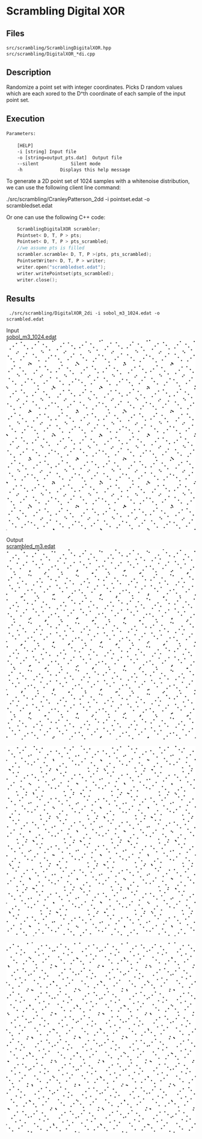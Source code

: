 # Scrambling Digital XOR

## Files

    src/scrambling/ScramblingDigitalXOR.hpp  
    src/scrambling/DigitalXOR_*di.cpp

## Description

Randomize a point set with integer coordinates. Picks D random values which are each xored to the D^th coordinate of each sample of the input point set.

## Execution


```
Parameters:  

	[HELP]
	-i [string]	Input file
	-o [string=output_pts.dat]	Output file
	--silent 			Silent mode
	-h 				Displays this help message
```			

To generate a 2D point set of 1024 samples with a whitenoise distribution, we can use the following client line command:

   ./src/scrambling/CranleyPatterson_2dd -i pointset.edat -o scrambledset.edat

Or one can use the following C++ code:

``` cpp    
    ScramblingDigitalXOR scrambler;
    Pointset< D, T, P > pts;
    Pointset< D, T, P > pts_scrambled;
    //we assume pts is filled
    scrambler.scramble< D, T, P >(pts, pts_scrambled);
    PointsetWriter< D, T, P > writer;
    writer.open("scrambledset.edat");
    writer.writePointset(pts_scrambled);
    writer.close();
```		

## Results

     ./src/scrambling/DigitalXOR_2di -i sobol_m3_1024.edat -o scrambled.edat

Input  
[sobol_m3_1024.edat](data/digitalxor/sobol_1024.edat)  
[![](data/digitalxor/sobol_1024.png)](data/digitalxor/sobol_1024.png)

Output  
[scrambled_m3.edat](data/digitalxor/scrambled_m3.edat)  
[![](data/digitalxor/scrambled1.png)](data/digitalxor/scrambled1.png)


[![](data/digitalxor/scrambled2.png)](data/digitalxor/scrambled2.png)


[![](data/digitalxor/scrambled3.png)](data/digitalxor/scrambled3.png)
